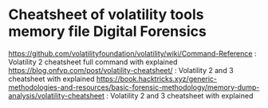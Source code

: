 # Cheatsheet of volatility tools memory file Digital Forensics
  
https://github.com/volatilityfoundation/volatility/wiki/Command-Reference                                                             : Volatility 2 cheatsheet full command with explained
https://blog.onfvp.com/post/volatility-cheatsheet/                                                                                    : Volatility 2 and 3 cheatsheet with explained
https://book.hacktricks.xyz/generic-methodologies-and-resources/basic-forensic-methodology/memory-dump-analysis/volatility-cheatsheet : Volatility 2 and 3 cheatsheet with explained
